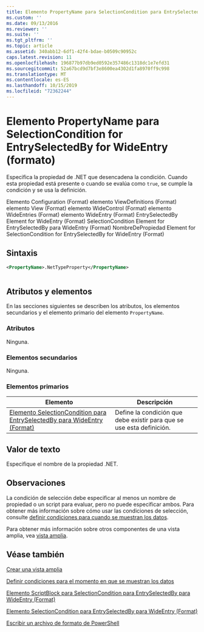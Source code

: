 ```yaml
---
title: Elemento PropertyName para SelectionCondition para EntrySelectedBy para WideEntry (Format) | Microsoft Docs
ms.custom: ''
ms.date: 09/13/2016
ms.reviewer: ''
ms.suite: ''
ms.tgt_pltfrm: ''
ms.topic: article
ms.assetid: 340abb12-6df1-42f4-bdae-b0509c90952c
caps.latest.revision: 11
ms.openlocfilehash: 196877b97db9ed0592e357486c1318dc1e7efd31
ms.sourcegitcommit: 52a67bcd9d7bf3e8600ea4302d1fa8970ff9c998
ms.translationtype: MT
ms.contentlocale: es-ES
ms.lasthandoff: 10/15/2019
ms.locfileid: "72362244"
---
```

# <a name="propertyname-element-for-selectioncondition-for-entryselectedby-for-wideentry-format"></a>Elemento PropertyName para SelectionCondition for EntrySelectedBy for WideEntry (formato)

Especifica la propiedad de .NET que desencadena la condición. Cuando esta propiedad está presente o cuando se evalúa como `true`, se cumple la condición y se usa la definición.

Elemento Configuration (Format) elemento ViewDefinitions (Format) elemento View (Format) elemento WideControl (Format) elemento WideEntries (Format) elemento WideEntry (Format) EntrySelectedBy Element for WideEntry (Format) SelectionCondition Element for EntrySelectedBy para WideEntry (Format) NombreDePropiedad Element for SelectionCondition for EntrySelectedBy for WideEntry (Format)

## <a name="syntax"></a>Sintaxis

```xml
<PropertyName>.NetTypeProperty</PropertyName>
```

```csharp

```

## <a name="attributes-and-elements"></a>Atributos y elementos

En las secciones siguientes se describen los atributos, los elementos secundarios y el elemento primario del elemento `PropertyName`.

### <a name="attributes"></a>Atributos

Ninguna.

### <a name="child-elements"></a>Elementos secundarios

Ninguna.

### <a name="parent-elements"></a>Elementos primarios

|Elemento|Descripción|
|-------------|-----------------|
|[Elemento SelectionCondition para EntrySelectedBy para WideEntry (Format)](./selectioncondition-element-for-entryselectedby-for-widecontrol-format.md)|Define la condición que debe existir para que se use esta definición.|

## <a name="text-value"></a>Valor de texto

Especifique el nombre de la propiedad .NET.

## <a name="remarks"></a>Observaciones

La condición de selección debe especificar al menos un nombre de propiedad o un script para evaluar, pero no puede especificar ambos. Para obtener más información sobre cómo usar las condiciones de selección, consulte [definir condiciones para cuando se muestran los datos](./defining-conditions-for-displaying-data.md).

Para obtener más información sobre otros componentes de una vista amplia, vea [vista amplia](./creating-a-wide-view.md).

## <a name="see-also"></a>Véase también

[Crear una vista amplia](./creating-a-wide-view.md)

[Definir condiciones para el momento en que se muestran los datos](./defining-conditions-for-displaying-data.md)

[Elemento ScriptBlock para SelectionCondition para EntrySelectedBy para WideEntry (Format)](./scriptblock-element-for-selectioncondition-for-entryselectedby-for-widecontrol-format.md)

[Elemento SelectionCondition para EntrySelectedBy para WideEntry (Format)](./selectioncondition-element-for-entryselectedby-for-widecontrol-format.md)

[Escribir un archivo de formato de PowerShell](./writing-a-powershell-formatting-file.md)
